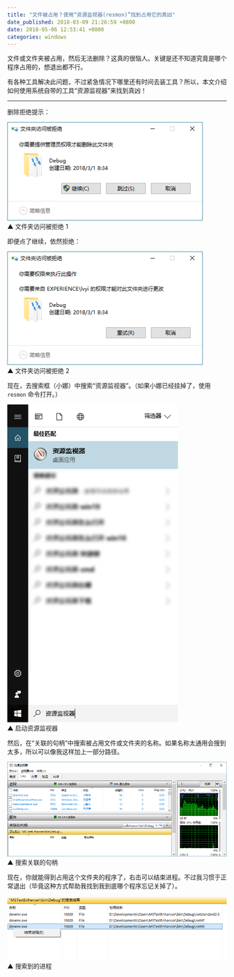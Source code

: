 ```yaml
---
title: "文件被占用？使用“资源监视器(resmon)”找到占用它的真凶"
date_published: 2018-03-09 21:26:59 +0800
date: 2018-05-06 12:53:41 +0800
categories: windows
---
```


文件或文件夹被占用，然后无法删除？这真的很恼人。关键是还不知道究竟是哪个程序占用的，想退出都不行。

有各种工具解决此问题，不过紧急情况下哪里还有时间去装工具？所以，本文介绍如何使用系统自带的工具“资源监视器”来找到真凶！

---

删除拒绝提示：

![文件夹访问被拒绝 1](/static/posts/2018-03-09-21-11-35.png)  
▲ 文件夹访问被拒绝 1

即便点了继续，依然拒绝：

![文件夹访问被拒绝 2](/static/posts/2018-03-09-21-20-10.png)  
▲ 文件夹访问被拒绝 2

现在，去搜索框（小娜）中搜索“资源监视器”。（如果小娜已经挂掉了，使用 `resmon` 命令打开。）

![启动资源监视器](/static/posts/2018-03-09-21-22-07.png)  
▲ 启动资源监视器

然后，在“关联的句柄”中搜索被占用文件或文件夹的名称。如果名称太通用会搜到太多，所以可以像我这样加上一部分路径。

![搜索关联的句柄](/static/posts/2018-03-09-21-23-44.png)  
▲ 搜索关联的句柄

现在，你就能得到占用这个文件夹的程序了，右击可以结束进程。不过我习惯于正常退出（毕竟这种方式帮助我找到我到底哪个程序忘记关掉了）。

![搜索到的进程](/static/posts/2018-03-09-21-25-38.png)  
▲ 搜索到的进程
